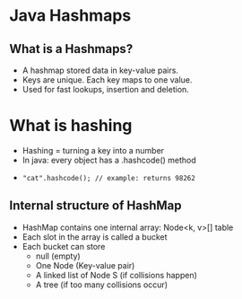 # Java Hashmaps
## What is a Hashmaps?
- A hashmap stored data in key-value pairs.
- Keys are unique. Each key maps to one value.
- Used for fast lookups, insertion and deletion.
# What is hashing
- Hashing = turning a key into a number
- In java: every object has a .hashcode() method
- ~~~{
  "cat".hashcode(); // example: returns 98262

  ~~~

## Internal structure of HashMap
- HashMap contains one internal array: Node<k, v>[] table
- Each slot in the array is called a bucket
- Each bucket can store
    - null (empty)
    - One Node (Key-value pair)
    - A linked list of Node S (if collisions happen)
    - A tree (if too many collisions occur)


